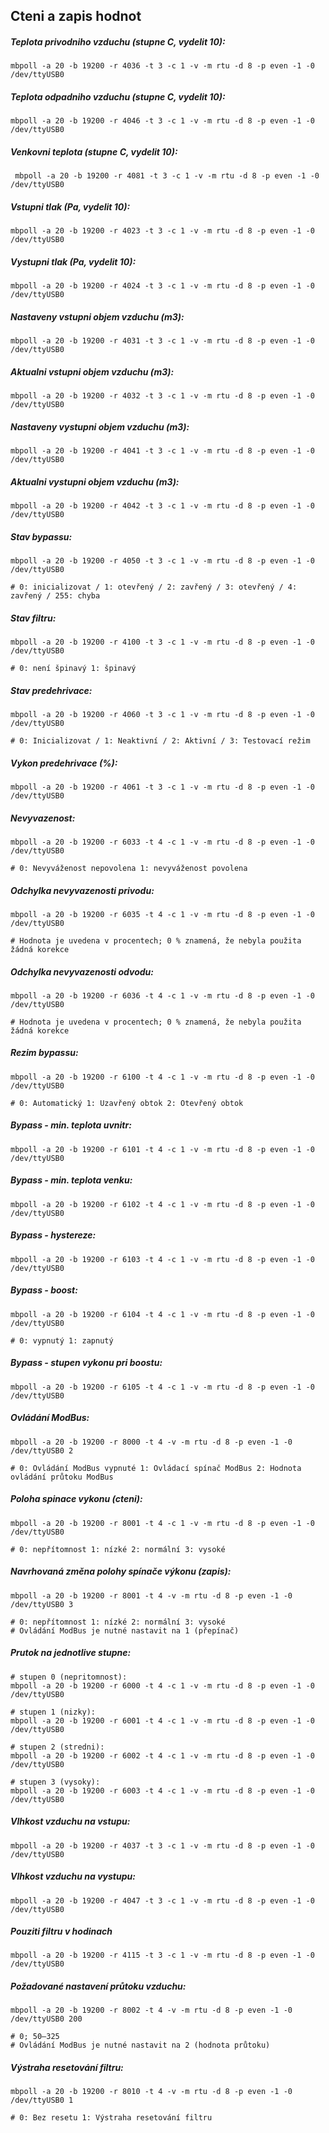 ## Cteni a zapis hodnot 

##### Teplota privodniho vzduchu (stupne C, vydelit 10):
    mbpoll -a 20 -b 19200 -r 4036 -t 3 -c 1 -v -m rtu -d 8 -p even -1 -0 /dev/ttyUSB0

##### Teplota odpadniho vzduchu (stupne C, vydelit 10):
    mbpoll -a 20 -b 19200 -r 4046 -t 3 -c 1 -v -m rtu -d 8 -p even -1 -0 /dev/ttyUSB0

##### Venkovni teplota (stupne C, vydelit 10):
     mbpoll -a 20 -b 19200 -r 4081 -t 3 -c 1 -v -m rtu -d 8 -p even -1 -0 /dev/ttyUSB0

##### Vstupni tlak (Pa, vydelit 10):
    mbpoll -a 20 -b 19200 -r 4023 -t 3 -c 1 -v -m rtu -d 8 -p even -1 -0 /dev/ttyUSB0

##### Vystupni tlak (Pa, vydelit 10):
    mbpoll -a 20 -b 19200 -r 4024 -t 3 -c 1 -v -m rtu -d 8 -p even -1 -0 /dev/ttyUSB0

##### Nastaveny vstupni objem vzduchu (m3):
    mbpoll -a 20 -b 19200 -r 4031 -t 3 -c 1 -v -m rtu -d 8 -p even -1 -0 /dev/ttyUSB0

##### Aktualni vstupni objem vzduchu (m3):
    mbpoll -a 20 -b 19200 -r 4032 -t 3 -c 1 -v -m rtu -d 8 -p even -1 -0 /dev/ttyUSB0

##### Nastaveny vystupni objem vzduchu (m3):
    mbpoll -a 20 -b 19200 -r 4041 -t 3 -c 1 -v -m rtu -d 8 -p even -1 -0 /dev/ttyUSB0

##### Aktualni vystupni objem vzduchu (m3):
    mbpoll -a 20 -b 19200 -r 4042 -t 3 -c 1 -v -m rtu -d 8 -p even -1 -0 /dev/ttyUSB0

##### Stav bypassu:
    mbpoll -a 20 -b 19200 -r 4050 -t 3 -c 1 -v -m rtu -d 8 -p even -1 -0 /dev/ttyUSB0

    # 0: inicializovat / 1: otevřený / 2: zavřený / 3: otevřený / 4: zavřený / 255: chyba

##### Stav filtru:
    mbpoll -a 20 -b 19200 -r 4100 -t 3 -c 1 -v -m rtu -d 8 -p even -1 -0 /dev/ttyUSB0

    # 0: není špinavý 1: špinavý

##### Stav predehrivace:
    mbpoll -a 20 -b 19200 -r 4060 -t 3 -c 1 -v -m rtu -d 8 -p even -1 -0 /dev/ttyUSB0

    # 0: Inicializovat / 1: Neaktivní / 2: Aktivní / 3: Testovací režim

##### Vykon predehrivace (%):
    mbpoll -a 20 -b 19200 -r 4061 -t 3 -c 1 -v -m rtu -d 8 -p even -1 -0 /dev/ttyUSB0

##### Nevyvazenost:
    mbpoll -a 20 -b 19200 -r 6033 -t 4 -c 1 -v -m rtu -d 8 -p even -1 -0 /dev/ttyUSB0

    # 0: Nevyváženost nepovolena 1: nevyváženost povolena

##### Odchylka nevyvazenosti privodu:
    mbpoll -a 20 -b 19200 -r 6035 -t 4 -c 1 -v -m rtu -d 8 -p even -1 -0 /dev/ttyUSB0

    # Hodnota je uvedena v procentech; 0 % znamená, že nebyla použita žádná korekce

##### Odchylka nevyvazenosti odvodu:
    mbpoll -a 20 -b 19200 -r 6036 -t 4 -c 1 -v -m rtu -d 8 -p even -1 -0 /dev/ttyUSB0

    # Hodnota je uvedena v procentech; 0 % znamená, že nebyla použita žádná korekce

##### Rezim bypassu:
    mbpoll -a 20 -b 19200 -r 6100 -t 4 -c 1 -v -m rtu -d 8 -p even -1 -0 /dev/ttyUSB0

    # 0: Automatický 1: Uzavřený obtok 2: Otevřený obtok

##### Bypass - min. teplota uvnitr:
    mbpoll -a 20 -b 19200 -r 6101 -t 4 -c 1 -v -m rtu -d 8 -p even -1 -0 /dev/ttyUSB0    

##### Bypass - min. teplota venku:
    mbpoll -a 20 -b 19200 -r 6102 -t 4 -c 1 -v -m rtu -d 8 -p even -1 -0 /dev/ttyUSB0        

##### Bypass - hystereze:
    mbpoll -a 20 -b 19200 -r 6103 -t 4 -c 1 -v -m rtu -d 8 -p even -1 -0 /dev/ttyUSB0        

##### Bypass - boost:
    mbpoll -a 20 -b 19200 -r 6104 -t 4 -c 1 -v -m rtu -d 8 -p even -1 -0 /dev/ttyUSB0        

    # 0: vypnutý 1: zapnutý

##### Bypass - stupen vykonu pri boostu:
    mbpoll -a 20 -b 19200 -r 6105 -t 4 -c 1 -v -m rtu -d 8 -p even -1 -0 /dev/ttyUSB0        

##### Ovládání ModBus:
    mbpoll -a 20 -b 19200 -r 8000 -t 4 -v -m rtu -d 8 -p even -1 -0 /dev/ttyUSB0 2
    
    # 0: Ovládání ModBus vypnuté 1: Ovládací spínač ModBus 2: Hodnota ovládání průtoku ModBus

##### Poloha spinace vykonu (cteni):
    mbpoll -a 20 -b 19200 -r 8001 -t 4 -c 1 -v -m rtu -d 8 -p even -1 -0 /dev/ttyUSB0

    # 0: nepřítomnost 1: nízké 2: normální 3: vysoké

##### Navrhovaná změna polohy spínače výkonu (zapis):
    mbpoll -a 20 -b 19200 -r 8001 -t 4 -v -m rtu -d 8 -p even -1 -0 /dev/ttyUSB0 3

    # 0: nepřítomnost 1: nízké 2: normální 3: vysoké
    # Ovládání ModBus je nutné nastavit na 1 (přepínač)

##### Prutok na jednotlive stupne:
    # stupen 0 (nepritomnost):
    mbpoll -a 20 -b 19200 -r 6000 -t 4 -c 1 -v -m rtu -d 8 -p even -1 -0 /dev/ttyUSB0

    # stupen 1 (nizky):
    mbpoll -a 20 -b 19200 -r 6001 -t 4 -c 1 -v -m rtu -d 8 -p even -1 -0 /dev/ttyUSB0

    # stupen 2 (stredni):
    mbpoll -a 20 -b 19200 -r 6002 -t 4 -c 1 -v -m rtu -d 8 -p even -1 -0 /dev/ttyUSB0

    # stupen 3 (vysoky):
    mbpoll -a 20 -b 19200 -r 6003 -t 4 -c 1 -v -m rtu -d 8 -p even -1 -0 /dev/ttyUSB0

##### Vlhkost vzduchu na vstupu:
    mbpoll -a 20 -b 19200 -r 4037 -t 3 -c 1 -v -m rtu -d 8 -p even -1 -0 /dev/ttyUSB0

##### Vlhkost vzduchu na vystupu:
    mbpoll -a 20 -b 19200 -r 4047 -t 3 -c 1 -v -m rtu -d 8 -p even -1 -0 /dev/ttyUSB0    

##### Pouziti filtru v hodinach
    mbpoll -a 20 -b 19200 -r 4115 -t 3 -c 1 -v -m rtu -d 8 -p even -1 -0 /dev/ttyUSB0 

##### Požadované nastavení průtoku vzduchu:
    mbpoll -a 20 -b 19200 -r 8002 -t 4 -v -m rtu -d 8 -p even -1 -0 /dev/ttyUSB0 200

    # 0; 50–325
    # Ovládání ModBus je nutné nastavit na 2 (hodnota průtoku)

##### Výstraha resetování filtru:
    mbpoll -a 20 -b 19200 -r 8010 -t 4 -v -m rtu -d 8 -p even -1 -0 /dev/ttyUSB0 1

    # 0: Bez resetu 1: Výstraha resetování filtru
